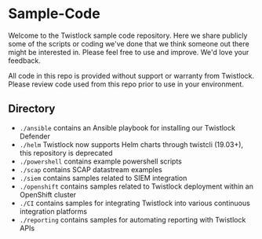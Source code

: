 Sample-Code
===========

Welcome to the Twistlock sample code repository.  Here we share publicly some of the scripts or coding we've done that we think someone out there might be interested in.  Please feel free to use and improve.  We'd love your feedback.

All code in this repo is provided without support or warranty from Twistlock.  Please review code used from this repo prior to use in your environment.

Directory
---------

* ```./ansible``` contains an Ansible playbook for installing our Twistlock Defender
* ```./helm``` Twistlock now supports Helm charts through twistcli (19.03+), this repository is deprecated
* ```./powershell``` contains example powershell scripts
* ```./scap``` contains SCAP datastream examples
* ```./siem``` contains samples related to SIEM integration
* ```./openshift``` contains samples related to Twistlock deployment within an OpenShift cluster
* ```./CI``` contains samples for integrating Twistlock into various continuous integration platforms
* ```./reporting``` contains samples for automating reporting with Twistlock APIs

